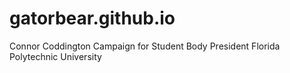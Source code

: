 # gatorbear.github.io
Connor Coddington Campaign for Student Body President
Florida Polytechnic University

